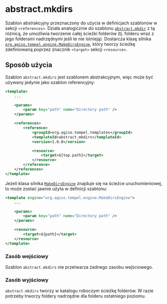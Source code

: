 # abstract.mkdirs #

Szablon abstrakcyjny przeznaczony do użycia w definicjach szablonów w sekcji
`<references>`. Działa analogicznie do szablonu [`abstract.mkdir`][mkdir]
z tą różnicą, że umożliwia tworzenie całej ścieżki folderów (tj. folderu wraz
z jego folderami nadrzędnymi jeśli te nie istnieją). Dostarcza klasę silnika
[`org.agiso.tempel.engine.MakeDirsEngine`][MakeDirsEngine], który tworzy
ścieżkę zdefiniowaną poprzez znacznik `<target>` sekcji `<resource>`.



## Sposób użycia ##

Szablon `abstract.mkdirs` jest szablonem abstrakcyjnym, więc może być używany
jedynie jako szablon referencyjny:

```xml
<template>
	...

	<params>
		<param key="path" name="Directory path" />
	</params>

	<references>
		<reference>
			<groupId>org.agiso.tempel.templates</groupId>
			<templateId>abstract.mkdirs</templateId>
			<version>1.0.0</version>

			<resource>
				<target>${top.path}</target>
			</resource>
		</reference>
	</references>
</template>
```

Jeżeli klasa silnika [`MakeDirsEngine`][MakeDirsEngine] znajduje się na ścieżce
uruchomieniowej, to może zostać jawnie użyta w definicji szablonu:

```xml
<template engine="org.agiso.tempel.engine.MakeDirsEngine">
	...

	<params>
		<param key="path" name="Directory path" />
	</params>

	<resource>
		<target>${path}</target>
	</resource>
</template>
```

### Zasób wejściowy ###

Szablon `abstract.mkdirs` nie przetwarza żadnego zasobu wejściowego.

### Zasób wyjściowy ###

`abstract.mkdirs` tworzy w katalogu roboczym ścieżkę folderów. W razie potrzeby
trworzy foldery nadrzędne dla folderu ostatniego poziomu.


[mkdir]: ../abstract.mkdir/README.md#abstractmkdir
[MakeDirsEngine]: src/main/java/org/agiso/tempel/engine/MakeDirsEngine.java
